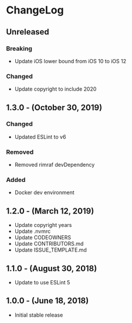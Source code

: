 ChangeLog
=========

Unreleased
-----------------
### Breaking
* Update iOS lower bound from iOS 10 to iOS 12

### Changed
* Update copyright to include 2020

1.3.0 - (October 30, 2019)
------------------
### Changed
* Updated ESLint to v6

### Removed
* Removed rimraf devDependency

### Added
* Docker dev environment

1.2.0 - (March 12, 2019)
------------------
* Update copyright years
* Update .nvmrc
* Update CODEOWNERS
* Update CONTRIBUTORS.md
* Update ISSUE_TEMPLATE.md

1.1.0 - (August 30, 2018)
------------------
* Update to use ESLint 5

1.0.0 - (June 18, 2018)
------------------
* Initial stable release
